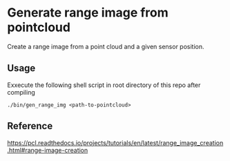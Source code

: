 # Generate range image from pointcloud

Create a range image from a point cloud and a given sensor position.

## Usage

Exxecute the following shell script in root directory of this repo after compiling

```shell
./bin/gen_range_img <path-to-pointcloud>
```

## Reference

https://pcl.readthedocs.io/projects/tutorials/en/latest/range_image_creation.html#range-image-creation